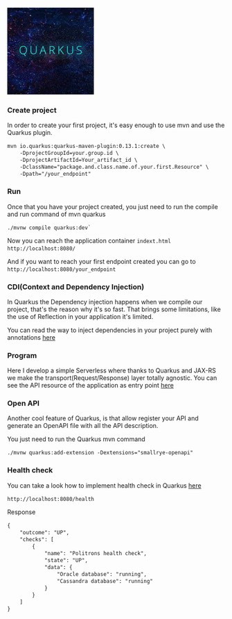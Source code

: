 ![My image](src/main/resources/img/quarkus.jpeg)

### Create project

In order to create your first project, it's easy enough to use mvn and use the Quarkus plugin.
```
mvn io.quarkus:quarkus-maven-plugin:0.13.1:create \
    -DprojectGroupId=your.group.id \
    -DprojectArtifactId=Your_artifact_id \
    -DclassName="package.and.class.name.of.your.first.Resource" \
    -Dpath="/your_endpoint"

```

### Run 

Once that you have your project created, you just need to run the compile and run command of mvn quarkus

```
./mvnw compile quarkus:dev`
```

Now you can reach the application container `indext.html` `http://localhost:8080/`

And if you want to reach your first endpoint created you can go to `http://localhost:8080/your_endpoint`


### CDI(Context and Dependency Injection)

In Quarkus the Dependency injection happens when we compile our project, that's the reason why it's so fast.
 That brings some limitations, like the use of Reflection in your application it's limited.
 
 You can read the way to inject dependencies in your project purely with annotations [here](https://quarkus.io/guides/cdi-reference.html)
 
### Program

Here I develop a simple Serverless where thanks to Quarkus and JAX-RS we make the transport(Request/Response) layer totally agnostic.
You can see the API resource of the application as entry point [here](src/main/java/com/politrons/quarkus/resource/PolitronsQuarkusResource.java)   

### Open API

Another cool feature of Quarkus, is that allow register your API and generate an OpenAPI file with all the API description.

You just need to run the Quarkus mvn command

```
./mvnw quarkus:add-extension -Dextensions="smallrye-openapi"
```

### Health check

You can take a look how to implement health check in Quarkus [here](src/main/java/com/politrons/quarkus/resource/PolitronsHealthCheck.java)

```
http://localhost:8080/health
```

Response

```
{
    "outcome": "UP",
    "checks": [
        {
            "name": "Politrons health check",
            "state": "UP",
            "data": {
                "Oracle database": "running",
                "Cassandra database": "running"
            }
        }
    ]
}
```